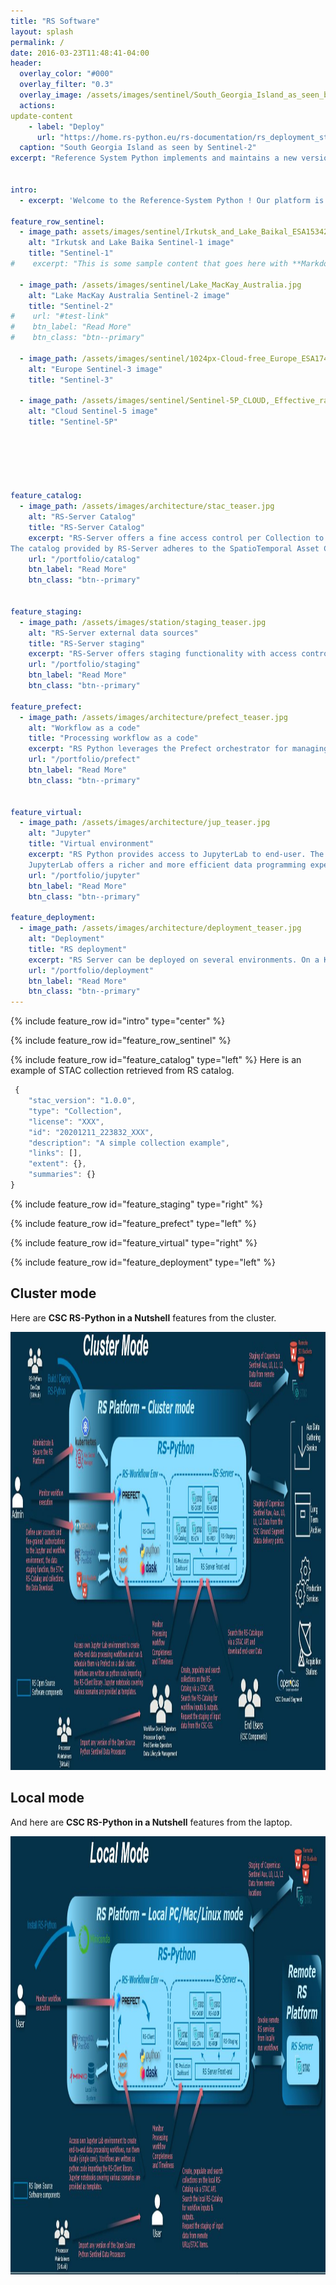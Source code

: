 ```yaml
---
title: "RS Software"
layout: splash
permalink: /
date: 2016-03-23T11:48:41-04:00
header:
  overlay_color: "#000"
  overlay_filter: "0.3"
  overlay_image: /assets/images/sentinel/South_Georgia_Island_as_seen_by_Sentinel-2.jpg
  actions:
update-content
    - label: "Deploy"
      url: "https://home.rs-python.eu/rs-documentation/rs_deployment_start/"
  caption: "South Georgia Island as seen by Sentinel-2"
excerpt: "Reference System Python implements and maintains a new version of the RS Software compatible with the new Python-based processors, taking advantage of existing Python libraries (in particular Prefect) and novel tools to maximise the flexibility and simplify the maintainability of the solution."


intro: 
  - excerpt: 'Welcome to the Reference-System Python ! Our platform is designed to efficiently orchestrate processing pipelines for Copernicus satellite imagery. We will  support at first processing chains for Sentinel-1, Sentinel-2, and Sentinel-3 data. Looking ahead, we’re excited to expand our capabilities to include Sentinel-5P and other upcoming Copernicus missions. Join us on this journey as we unlock valuable insights from Earth observation data!  '

feature_row_sentinel:
  - image_path: assets/images/sentinel/Irkutsk_and_Lake_Baikal_ESA15342560.jpeg
    alt: "Irkutsk and Lake Baika Sentinel-1 image"
    title: "Sentinel-1"
#    excerpt: "This is some sample content that goes here with **Markdown** formatting."

  - image_path: /assets/images/sentinel/Lake_MacKay_Australia.jpg
    alt: "Lake MacKay Australia Sentinel-2 image"
    title: "Sentinel-2"
#    url: "#test-link"
#    btn_label: "Read More"
#    btn_class: "btn--primary"

  - image_path: /assets/images/sentinel/1024px-Cloud-free_Europe_ESA17486464.jpeg
    alt: "Europe Sentinel-3 image"
    title: "Sentinel-3"

  - image_path: /assets/images/sentinel/Sentinel-5P_CLOUD,_Effective_radiometric_cloud_fraction.jpg
    alt: "Cloud Sentinel-5 image"
    title: "Sentinel-5P"


    
    


feature_catalog:
  - image_path: /assets/images/architecture/stac_teaser.jpg
    alt: "RS-Server Catalog"
    title: "RS-Server Catalog"
    excerpt: "RS-Server offers a fine access control per Collection to the Catalog. 
The catalog provided by RS-Server adheres to the SpatioTemporal Asset Catalog (STAC) format. By adopting a standardized format like STAC, RS-Server aims to streamline the organization and querying of geospatial asset metadata. The term “spatiotemporal asset” encompasses any file that conveys information about Earth captured at a specific location and time."
    url: "/portfolio/catalog"
    btn_label: "Read More"
    btn_class: "btn--primary"


feature_staging:
  - image_path: /assets/images/station/staging_teaser.jpg
    alt: "RS-Server external data sources"
    title: "RS-Server staging"
    excerpt: "RS-Server offers staging functionality with access control for retrieving products from external data sources. RS-Server grants access to auxiliary data from the AUXIP station, as well as telemetry raw data from CADIP stations. It will also provide access to Sentinel level-0 products from LTA and Level-1 and Level-2 products from PRIP."
    url: "/portfolio/staging"
    btn_label: "Read More"
    btn_class: "btn--primary"

feature_prefect:
  - image_path: /assets/images/architecture/prefect_teaser.jpg
    alt: "Workflow as a code"
    title: "Processing workflow as a code"
    excerpt: "RS Python leverages the Prefect orchestrator for managing and automating workflows. Prefect simplifies workflow management, reduces operational costs, and provides a smoother experience for data orchestration compared to other tools. Its flexibility, quick adoption, and supportive community make it an excellent choice for RS’s workflow needs."
    url: "/portfolio/prefect"
    btn_label: "Read More"
    btn_class: "btn--primary"

    
feature_virtual:
  - image_path: /assets/images/architecture/jup_teaser.jpg
    alt: "Jupyter"
    title: "Virtual environment"
    excerpt: "RS Python provides access to JupyterLab to end-user. The end-user can build or start already made Prefect worflows from RS client libraries. JupyterLab proposes a flexible workspace organization to users making it easier to work with multiple tabs simultaneously. Additionally, JupyterLab provides a comprehensive Markdown editor, enhancing the writing and documentation experience within notebooks.
    JupyterLab offers a richer and more efficient data programming experience, making it a wise choice for RS."
    url: "/portfolio/jupyter"
    btn_label: "Read More"
    btn_class: "btn--primary"
    
feature_deployment:
  - image_path: /assets/images/architecture/deployment_teaser.jpg
    alt: "Deployment"
    title: "RS deployment"
    excerpt: "RS Server can be deployed on several environments. On a Kubernetes cluster or on a local machine. From the local machine it is also possible to access both local Catalog and remote RS-Server services."
    url: "/portfolio/deployment"
    btn_label: "Read More"
    btn_class: "btn--primary"
---
```


{% include feature_row id="intro" type="center" %}

{% include feature_row id="feature_row_sentinel"  %}

{% include feature_row id="feature_catalog" type="left" %}
Here is an example of STAC collection retrieved from RS catalog.
``` javascript 
 {
    "stac_version": "1.0.0",
    "type": "Collection",
    "license": "XXX",
    "id": "20201211_223832_XXX",
    "description": "A simple collection example",
    "links": [],
    "extent": {},
    "summaries": {}
}
```

{% include feature_row id="feature_staging" type="right" %}

{% include feature_row id="feature_prefect" type="left" %}

{% include feature_row id="feature_virtual" type="right" %}

{% include feature_row id="feature_deployment" type="left" %}

<style type="text/css">
  #conteneur {
    margin-top:0;
    margin-bottom:0;
    text-align: left;
    }
</style>

## Cluster mode
Here are **CSC RS-Python in a Nutshell** features from the cluster.

<div id="conteneur">
  <img src="/assets/images/architecture/RSPY_cluster.jpg" width="1500" height="701">
</div>


## Local mode
And here are **CSC RS-Python in a Nutshell** features from the laptop.
<div id="conteneur">
  <img src="/assets/images/architecture/RSPY_local.jpg" width="1500" height="701">
</div>
